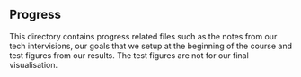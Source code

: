 ## Progress

This directory contains progress related files such as the notes from our tech intervisions, our goals that we setup at the beginning of the course and test figures from our results. The test figures are not for our final visualisation. 
